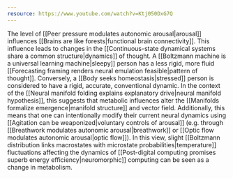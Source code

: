 ```yaml
---
resource: https://www.youtube.com/watch?v=Ktj050DxG7Q
---
```


The level of [[Peer pressure modulates autonomic arousal|arousal]] influences [[Brains are like forests|functional brain connectivity]]. This influence leads to changes in the [[Continuous-state dynamical systems share a common structure|dynamics]] of thought. A [[Boltzmann machine is a universal learning machine|sleepy]] person has a less rigid, more fluid [[Forecasting framing renders neural emulation feasible|pattern of thought]]. Conversely, a [[Body seeks homeostasis|stressed]] person is considered to have a rigid, accurate, conventional dynamic. In the context of the [[Neural manifold folding explains explanatory drive|neural manifold hypothesis]], this suggests that metabolic influences alter the [[Manifolds formalize emergence|manifold structure]] and vector field. Additionally, this means that one can intentionally modify their current neural dynamics using [[Agitation can be weaponized|voluntary controls of arousal]] (e.g. through [[Breathwork modulates autonomic arousal|breathwork]] or [[Optic flow modulates autonomic arousal|optic flow]]). In this view, slight [[Boltzmann distribution links macrostates with microstate probabilities|temperature]] fluctuations affecting the dynamics of [[Post-digital computing promises superb energy efficiency|neuromorphic]] computing can be seen as a change in metabolism.